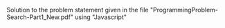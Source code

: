 Solution to the problem statement given in the file "ProgrammingProblem-Search-Part1_New.pdf" using "Javascript"
